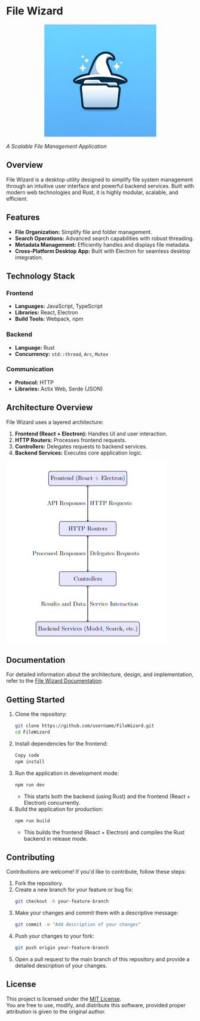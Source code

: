 # File Wizard

<p align="center">
    <img src="./assets/file_wizard_logo.png" alt="File Wizard Logo" width="300">
</p>

*A Scalable File Management Application*

## Overview
File Wizard is a desktop utility designed to simplify file system management through an intuitive user interface and powerful backend services. Built with modern web technologies and Rust, it is highly modular, scalable, and efficient.

## Features
- **File Organization:** Simplify file and folder management.
- **Search Operations:** Advanced search capabilities with robust threading.
- **Metadata Management:** Efficiently handles and displays file metadata.
- **Cross-Platform Desktop App:** Built with Electron for seamless desktop integration.

## Technology Stack
### Frontend
- **Languages:** JavaScript, TypeScript
- **Libraries:** React, Electron
- **Build Tools:** Webpack, npm

### Backend
- **Language:** Rust
- **Concurrency:** `std::thread`, `Arc`, `Mutex`

### Communication
- **Protocol:** HTTP
- **Libraries:** Actix Web, Serde (JSON)

## Architecture Overview
File Wizard uses a layered architecture:
1. **Frontend (React + Electron):** Handles UI and user interaction.
2. **HTTP Routers:** Processes frontend requests.
3. **Controllers:** Delegates requests to backend services.
4. **Backend Services:** Executes core application logic.

![Architecture Diagram](./assets/app_architecture.png)

## Documentation
For detailed information about the architecture, design, and implementation, refer to the [File Wizard Documentation](File_Wizard_Documentation.pdf).

## Getting Started
1. Clone the repository:  
   ```bash
   git clone https://github.com/username/FileWizard.git
   cd FileWizard

2. Install dependencies for the frontend:
    ```bash
    Copy code
    npm install
3. Run the application in development mode:
    ```bash
    npm run dev
    ```
    - This starts both the backend (using Rust) and the frontend (React + Electron) concurrently.
4. Build the application for production:
    ```bash
    npm run build
    ```
    - This builds the frontend (React + Electron) and compiles the Rust backend in release mode.
  
## Contributing
Contributions are welcome! If you'd like to contribute, follow these steps:
1. Fork the repository.
2. Create a new branch for your feature or bug fix:  
   ```bash
   git checkout -b your-feature-branch
   ```
3. Make your changes and commit them with a descriptive message:
    ```bash 
    git commit -m "Add description of your changes"
    ```
4. Push your changes to your fork:
   ```bash
   git push origin your-feature-branch
    ```
5. Open a pull request to the main branch of this repository and provide a detailed description of your changes.

## License
This project is licensed under the [MIT License](./assets/LICENSE).  
You are free to use, modify, and distribute this software, provided proper attribution is given to the original author.